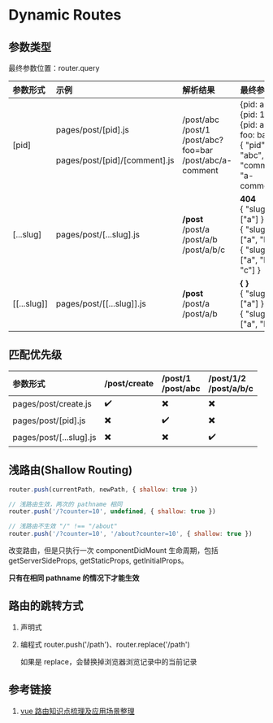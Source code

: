 # Dynamic Routes

## 参数类型

最终参数位置：router.query

|参数形式|示例|解析结果|最终参数|
|:---|:---|:---|:---|
|[pid]|pages/post/[pid].js<br/><br/><br/>pages/post/[pid]/[comment].js|/post/abc<br/>/post/1<br/>/post/abc?foo=bar<br/>/post/abc/a-comment|{pid: abc}<br/>{pid: 1}<br/>{pid: abc, foo: bar}<br/>{ "pid": "abc", "comment": "a-comment" }|
|[...slug]|pages/post/[...slug].js|**/post**<br/>/post/a<br/>/post/a/b<br/>/post/a/b/c|**404**<br/>{ "slug": ["a"] }<br/>{ "slug": ["a", "b"] }<br/>{ "slug": ["a", "b", "c"] }|
|[[...slug]]|pages/post/[[...slug]].js|**/post**<br/>/post/a<br/>/post/a/b|**{ }**<br/>{ "slug": ["a"] }<br/>{ "slug": ["a", "b"] }<br/>|

## 匹配优先级

|参数形式|/post/create|/post/1 <br/> /post/abc | /post/1/2<br/> /post/a/b/c |
|:---|:---|:---|:---|
|pages/post/create.js|✔️|✖️|✖️|
|pages/post/[pid].js|✖️|✔️|✖️|
|pages/post/[...slug].js|✖️|✖️|✔️|

## 浅路由(Shallow Routing)

```js
router.push(currentPath, newPath, { shallow: true })

// 浅路由生效，两次的 pathname 相同
router.push('/?counter=10', undefined, { shallow: true })

// 浅路由不生效 "/" !== "/about"
router.push('/?counter=10', '/about?counter=10', { shallow: true })
```

改变路由，但是只执行一次 componentDidMount 生命周期，包括 getServerSideProps, getStaticProps, getInitialProps。

**只有在相同 pathname 的情况下才能生效**

## 路由的跳转方式

1. 声明式 <Link to='/path'/>
1. 编程式 router.push('/path')、router.replace('/path')

    如果是 replace，会替换掉浏览器浏览记录中的当前记录

## 参考链接

1. [vue 路由知识点梳理及应用场景整理](https://www.cnblogs.com/linxue/p/10293893.html)
